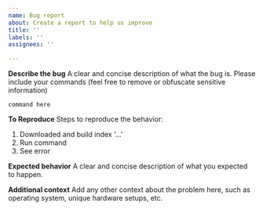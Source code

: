 ```yaml
---
name: Bug report
about: Create a report to help us improve
title: ''
labels: ''
assignees: ''

---
```


**Describe the bug**
A clear and concise description of what the bug is.  Please include your commands (feel free to remove or obfuscate sensitive information)

```
command here
```

**To Reproduce**
Steps to reproduce the behavior:
1. Downloaded and build index '...'
2. Run command
3. See error

**Expected behavior**
A clear and concise description of what you expected to happen.


**Additional context**
Add any other context about the problem here, such as operating system, unique hardware setups, etc.
